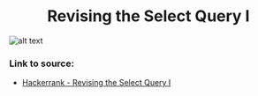 <h1 align="center">Revising the Select Query I</h1>

![alt text](https://images2.imgbox.com/7f/24/4zixJRml_o.png?raw=true)

### Link to source: 
- <a href="https://www.hackerrank.com/challenges/revising-the-select-query/problem">Hackerrank - Revising the Select Query I</a>

